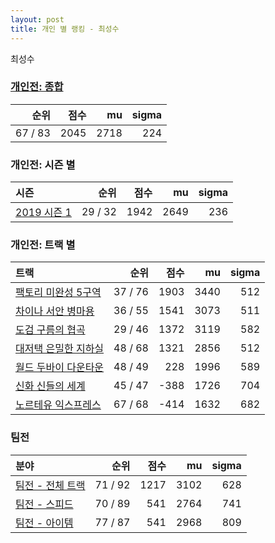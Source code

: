 ```yaml
---
layout: post
title: 개인 별 랭킹 - 최성수
---
```


최성수

### [개인전: 종합](../singles-full)

| 순위 | 점수 | mu | sigma |
|---:|---:|---:|---:|
| 67 / 83 | 2045 | 2718 | 224 |

### 개인전: 시즌 별

| 시즌 | 순위 | 점수 | mu | sigma |
|:---|---:|---:|---:|---:|
| [2019 시즌 1](../s2019_1) | 29 / 32 | 1942 | 2649 | 236 |

### 개인전: 트랙 별

| 트랙 | 순위 | 점수 | mu | sigma |
|:---|---:|---:|---:|---:|
| [팩토리 미완성 5구역](../district5) | 37 / 76 | 1903 | 3440 | 512 |
| [차이나 서안 병마용](../byeongma) | 36 / 55 | 1541 | 3073 | 511 |
| [도검 구름의 협곡](../hyupgog) | 29 / 46 | 1372 | 3119 | 582 |
| [대저택 은밀한 지하실](../jeotaek) | 48 / 68 | 1321 | 2856 | 512 |
| [월드 두바이 다운타운](../dubai) | 48 / 49 | 228 | 1996 | 589 |
| [신화 신들의 세계](../shinsegye) | 45 / 47 | -388 | 1726 | 704 |
| [노르테유 익스프레스](../noex) | 67 / 68 | -414 | 1632 | 682 |

### 팀전

| 분야 | 순위 | 점수 | mu | sigma |
|:---|---:|---:|---:|---:|
| [팀전 - 전체 트랙](../team-full) | 71 / 92 | 1217 | 3102 | 628 |
| [팀전 - 스피드](../team-speed) | 70 / 89 | 541 | 2764 | 741 |
| [팀전 - 아이템](../team-item) | 77 / 87 | 541 | 2968 | 809 |
